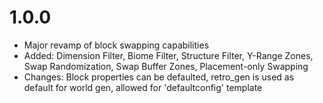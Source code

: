 # 1.0.0
* Major revamp of block swapping capabilities
* Added: Dimension Filter, Biome Filter, Structure Filter, Y-Range Zones, Swap Randomization, Swap Buffer Zones, Placement-only Swapping
* Changes: Block properties can be defaulted, retro_gen is used as default for world gen, allowed for 'defaultconfig' template
